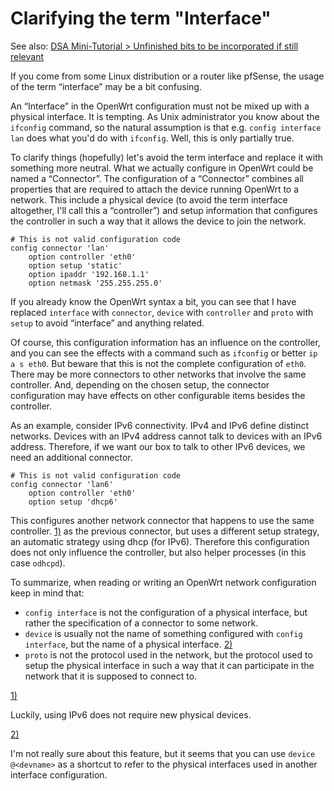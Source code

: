 # Clarifying the term "Interface"

See also: [DSA Mini-Tutorial &gt; Unfinished bits to be incorporated if still relevant](/docs/guide-user/network/dsa/dsa-mini-tutorial#unfinished_bits_to_be_incorporated_if_still_relevant "docs:guide-user:network:dsa:dsa-mini-tutorial")

If you come from some Linux distribution or a router like pfSense, the usage of the term “interface” may be a bit confusing.

An “Interface” in the OpenWrt configuration must not be mixed up with a physical interface. It is tempting. As Unix administrator you know about the `ifconfig` command, so the natural assumption is that e.g. `config interface lan` does what you'd do with `ifconfig`. Well, this is only partially true.

To clarify things (hopefully) let's avoid the term interface and replace it with something more neutral. What we actually configure in OpenWrt could be named a “Connector”. The configuration of a “Connector” combines all properties that are required to attach the device running OpenWrt to a network. This include a physical device (to avoid the term interface altogether, I'll call this a “controller”) and setup information that configures the controller in such a way that it allows the device to join the network.

```
# This is not valid configuration code
config connector 'lan'
	option controller 'eth0'
	option setup 'static'
	option ipaddr '192.168.1.1'
	option netmask '255.255.255.0'
```

If you already know the OpenWrt syntax a bit, you can see that I have replaced `interface` with `connector`, `device` with `controller` and `proto` with `setup` to avoid “interface” and anything related.

Of course, this configuration information has an influence on the controller, and you can see the effects with a command such as `ifconfig` or better `ip a s eth0`. But beware that this is not the complete configuration of `eth0`. There may be more connectors to other networks that involve the same controller. And, depending on the chosen setup, the connector configuration may have effects on other configurable items besides the controller.

As an example, consider IPv6 connectivity. IPv4 and IPv6 define distinct networks. Devices with an IPv4 address cannot talk to devices with an IPv6 address. Therefore, if we want our box to talk to other IPv6 devices, we need an additional connector.

```
# This is not valid configuration code
config connector 'lan6'
	option controller 'eth0'
	option setup 'dhcp6'
```

This configures another network connector that happens to use the same controller. [1)](#fn__1) as the previous connector, but uses a different setup strategy, an automatic strategy using dhcp (for IPv6). Therefore this configuration does not only influence the controller, but also helper processes (in this case `odhcpd`).

To summarize, when reading or writing an OpenWrt network configuration keep in mind that:

- `config interface` is not the configuration of a physical interface, but rather the specification of a connector to some network.
- `device` is usually not the name of something configured with `config interface`, but the name of a physical interface. [2)](#fn__2)
- `proto` is not the protocol used in the network, but the protocol used to setup the physical interface in such a way that it can participate in the network that it is supposed to connect to.

[1)](#fnt__1)

Luckily, using IPv6 does not require new physical devices.

[2)](#fnt__2)

I'm not really sure about this feature, but it seems that you can use `device @<devname>` as a shortcut to refer to the physical interfaces used in another interface configuration.
